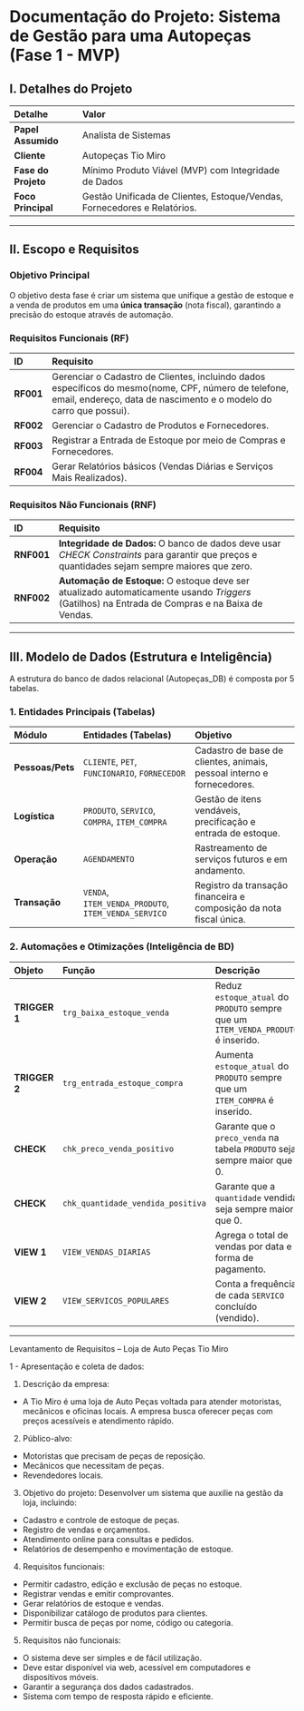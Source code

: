 # Documentação do Projeto: Sistema de Gestão para uma Autopeças (Fase 1 - MVP)

## I. Detalhes do Projeto

| Detalhe | Valor |
| :--- | :--- |
| **Papel Assumido** | Analista de Sistemas |
| **Cliente** | Autopeças Tio Miro |
| **Fase do Projeto** | Mínimo Produto Viável (MVP) com Integridade de Dados |
| **Foco Principal** | Gestão Unificada de Clientes, Estoque/Vendas, Fornecedores e Relatórios. |

---

## II. Escopo e Requisitos

### Objetivo Principal

O objetivo desta fase é criar um sistema que unifique a gestão de estoque e a venda de produtos em uma **única transação** (nota fiscal), garantindo a precisão do estoque através de automação.

### Requisitos Funcionais (RF)

| ID | Requisito |
| :--- | :--- |
| **RF001** | Gerenciar o Cadastro de Clientes, incluindo dados específicos do mesmo(nome, CPF, número de telefone, email, endereço, data de nascimento e o modelo do carro que possui). |
| **RF002** | Gerenciar o Cadastro de Produtos e Fornecedores. |
| **RF003** | Registrar a Entrada de Estoque por meio de Compras e Fornecedores. |
| **RF004** | Gerar Relatórios básicos (Vendas Diárias e Serviços Mais Realizados). |

### Requisitos Não Funcionais (RNF)

| ID | Requisito |
| :--- | :--- |
| **RNF001** | **Integridade de Dados:** O banco de dados deve usar *CHECK Constraints* para garantir que preços e quantidades sejam sempre maiores que zero. |
| **RNF002** | **Automação de Estoque:** O estoque deve ser atualizado automaticamente usando *Triggers* (Gatilhos) na Entrada de Compras e na Baixa de Vendas. |

---

## III. Modelo de Dados (Estrutura e Inteligência)

A estrutura do banco de dados relacional (Autopeças\_DB) é composta por 5 tabelas.

### 1. Entidades Principais (Tabelas)

| Módulo | Entidades (Tabelas) | Objetivo |
| :--- | :--- | :--- |
| **Pessoas/Pets** | `CLIENTE`, `PET`, `FUNCIONARIO`, `FORNECEDOR` | Cadastro de base de clientes, animais, pessoal interno e fornecedores. |
| **Logística** | `PRODUTO`, `SERVICO`, `COMPRA`, `ITEM_COMPRA` | Gestão de itens vendáveis, precificação e entrada de estoque. |
| **Operação** | `AGENDAMENTO` | Rastreamento de serviços futuros e em andamento. |
| **Transação** | `VENDA`, `ITEM_VENDA_PRODUTO`, `ITEM_VENDA_SERVICO` | Registro da transação financeira e composição da nota fiscal única. |

### 2. Automações e Otimizações (Inteligência de BD)

| Objeto | Função | Descrição |
| :--- | :--- | :--- |
| **TRIGGER 1** | `trg_baixa_estoque_venda` | Reduz `estoque_atual` do `PRODUTO` sempre que um `ITEM_VENDA_PRODUTO` é inserido. |
| **TRIGGER 2** | `trg_entrada_estoque_compra` | Aumenta `estoque_atual` do `PRODUTO` sempre que um `ITEM_COMPRA` é inserido. |
| **CHECK** | `chk_preco_venda_positivo` | Garante que o `preco_venda` na tabela `PRODUTO` seja sempre maior que 0. |
| **CHECK** | `chk_quantidade_vendida_positiva` | Garante que a `quantidade` vendida seja sempre maior que 0. |
| **VIEW 1** | `VIEW_VENDAS_DIARIAS` | Agrega o total de vendas por data e forma de pagamento. |
| **VIEW 2** | `VIEW_SERVICOS_POPULARES` | Conta a frequência de cada `SERVICO` concluído (vendido). |

---

Levantamento de Requisitos – Loja de Auto Peças Tio Miro

1 - Apresentação e coleta de dados: 


1. Descrição da empresa:
- A Tio Miro é uma loja de Auto Peças voltada para atender motoristas, mecânicos e oficinas locais. A empresa busca oferecer peças com preços acessíveis e atendimento rápido.


2. Público-alvo:
- Motoristas que precisam de peças de reposição.
- Mecânicos que necessitam de peças.
- Revendedores locais.


3. Objetivo do projeto:
Desenvolver um sistema que auxilie na gestão da loja, incluindo:
- Cadastro e controle de estoque de peças.
- Registro de vendas e orçamentos.
- Atendimento online para consultas e pedidos.
- Relatórios de desempenho e movimentação de estoque.


4. Requisitos funcionais:
- Permitir cadastro, edição e exclusão de peças no estoque.
- Registrar vendas e emitir comprovantes.
- Gerar relatórios de estoque e vendas.
- Disponibilizar catálogo de produtos para clientes.
- Permitir busca de peças por nome, código ou categoria.


5. Requisitos não funcionais:
- O sistema deve ser simples e de fácil utilização.
- Deve estar disponível via web, acessível em computadores e dispositivos móveis.
- Garantir a segurança dos dados cadastrados.
- Sistema com tempo de resposta rápido e eficiente.